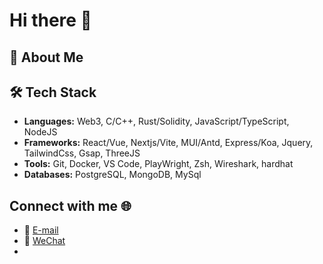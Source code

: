 # Hi there 👋



## 🌟 About Me


## 🛠️ Tech Stack

- **Languages:** Web3, C/C++, Rust/Solidity, JavaScript/TypeScript, NodeJS
- **Frameworks:**  React/Vue, Nextjs/Vite, MUI/Antd, Express/Koa, Jquery, TailwindCss, Gsap, ThreeJS
- **Tools:** Git, Docker, VS Code, PlayWright, Zsh, Wireshark, hardhat
- **Databases:** PostgreSQL, MongoDB, MySql

## Connect with me 🌐

- 📧 [E-mail](mailto:lizhiyuan2023@gmail.com)
- 💬 [WeChat](aylizhiyuan)
- 



